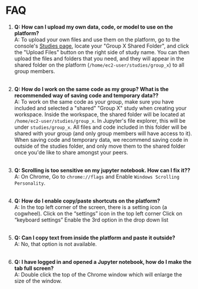 # FAQ

1. **Q: How can I upload my own data, code, or model to use on the platform?**  
   A: To upload your own files and use them on the platform, go to the console's [Studies page](https://mbzuai.pheno.ai/studies), locate your "Group X Shared Folder", and click the "Upload Files" button on the right side of study name. You can then upload the files and folders that you need, and they will appear in the shared folder on the platform (`/home/ec2-user/studies/group_x`) to all group members.
   <br>&nbsp;


2. **Q: How do I work on the same code as my group? What is the recommended way of saving code and temporary data??**  
   A: To work on the same code as your group, make sure you have included and selected a "shared" "Group X" study when creating your workspace. Inside the workspace, the shared folder will be located at `/home/ec2-user/studies/group_x`. In Jupyter's file explorer, this will be under `studies/group_x`. All files and code included in this folder will be shared with your group (and only group members will have access to it). When saving code and temporary data, we recommend saving code in outside of the studies folder, and only move them to the shared folder once you'de like to share amongst your peers.
   <br>&nbsp;



3. **Q: Scrolling is too sensitive on my jupyter notebook. How can I fix it??**  
   A: On Chrome, Go to `chrome://flags` and Enable `Windows Scrolling Personality`.
   <br>&nbsp;


4. **Q: How do I enable copy/paste shortcuts on the platform?**  
   A: In the top left corner of the screen, there is a setting icon (a cogwheel).
   Click on the “settings” icon in the top left corner
   Click on “keyboard settings”
   Enable the 3rd option in the drop down list
   <br>&nbsp;

5. **Q: Can I copy text from inside the platform and paste it outside?**  
   A: No, that option is not available.
   <br>&nbsp;


6. **Q: I have logged in and opened a Jupyter notebook, how do I make the tab full screen?**  
   A: Double click the top of the Chrome window which will enlarge the size of the window.
   <br>&nbsp;